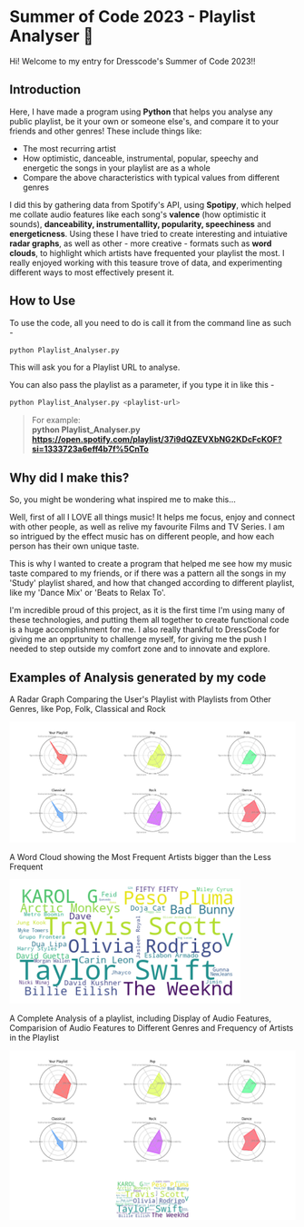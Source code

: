 # Summer of Code 2023 - Playlist Analyser 🎼

Hi! Welcome to my entry for Dresscode's Summer of Code 2023!! 

## Introduction 

Here, I have made a program using **Python** that helps you analyse any public playlist, be it your own or someone else's, and compare it to your friends and other genres! These include things like:

- The most recurring artist
- How optimistic, danceable, instrumental, popular, speechy and energetic the songs in your playlist are as a whole
- Compare the above characteristics with typical values from different genres

I did this by gathering data from Spotify's API, using **Spotipy**, which helped me collate audio features like each song's **valence** (how optimistic it sounds), **danceability, instrumentallity, popularity, speechiness** and **energeticness**. Using these I have tried to create interesting and intuiative **radar graphs**, as well as other - more creative - formats such as **word clouds**, to highlight which artists have frequented your playlist the most. I really enjoyed working with this teasure trove of data, and experimenting different ways to most effectively present it. 

## How to Use

To use the code, all you need to do is call it from the command line as such -

```bash
python Playlist_Analyser.py
```
This will ask you for a Playlist URL to analyse.

You can also pass the playlist as a parameter, if you type it in like this - 

```bash
python Playlist_Analyser.py <playlist-url>
```
> For example:  
**python Playlist_Analyser.py https://open.spotify.com/playlist/37i9dQZEVXbNG2KDcFcKOF?si=1333723a6eff4b7f%5CnTo**

## Why did I make this?

So, you might be wondering what inspired me to make this...

Well, first of all I LOVE all things music! It helps me focus, enjoy and connect with other people, as well as relive my favourite Films and TV Series. I am so intrigued by the effect music has on different people, and how each person has their own unique taste.

This is why I wanted to create a program that helped me see how my music taste compared to my friends, or if there was a pattern all the songs in my 'Study' playlist shared, and how that changed according to different playlist, like my 'Dance Mix' or 'Beats to Relax To'. 

I'm incredible proud of this project, as it is the first time I'm using many of these technologies, and putting them all together to create functional code is a huge accomplishment for me. I also really thankful to DressCode for giving me an opprtunity to challenge myself, for giving me the push I needed to step outside my comfort zone and to innovate and explore.

## Examples of Analysis generated by my code
 A Radar Graph Comparing the User's Playlist with Playlists from Other Genres, like Pop, Folk, Classical and Rock

 ![A Radar Graph Comparing the User's Playlist with Playlists from Other Genres, like Pop, Folk, Classical and Rock](playlist_radargraph.png)

 A Word Cloud showing the Most Frequent Artists bigger than the Less Frequent

![A Word Cloud highlightng the most frequent Artists](playlist_wordcloud.png)

A Complete Analysis of a playlist, including Display of Audio Features, Comparision of Audio Features to Different Genres and Frequency of Artists in the Playlist 

![A Complete Analysis of a playlist, including Display of Audio Features, Comparision of Audio Features to Different Genres and Frequency of Artists in the Playlist ](playlist_graph_1.png)
